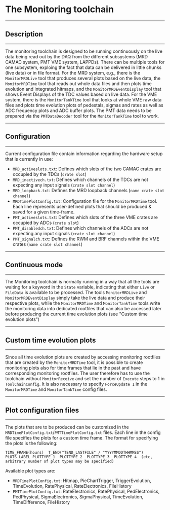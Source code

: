 # The Monitoring toolchain

***********************
## Description
***********************

The monitoring toolchain is designed to be running continuously on the live data being read out by the DAQ from the different subsystems (MRD CAMAC system, PMT VME system, LAPPDs). There can be multiple tools for one subsystem, exploing the fact that data can be delivered in little chunks (live data) or in file format. For the MRD system, e.g., there is the `MonitorMRDLive` tool that produces several plots based on the live data, the `MonitorMRDTime` tool that reads out whole data files and then plots time evolution and integrated hitmaps, and the `MonitorMRDEventDisplay` tool that shows Event Displays of the TDC values based on live data. For the VME system, there is the `MonitorTankTime` tool that looks at whole VME raw data files and plots time evolution plots of pedestals, sigmas and rates as well as ADC frequency plots and ADC buffer plots. The PMT data needs to be prepared via the `PMTDataDecoder` tool for the `MonitorTankTime` tool to work.

***********************
## Configuration
***********************

Current configuration file contain information regarding the hardware setup that is currently in use:

* `MRD_activeslots.txt`: Defines which slots of the two CAMAC crates are occupied by the TDCs (`crate slot`)
* `MRD_inactivech.txt`: Defines which channels of the TDCs are not expecting any input signals (`crate slot channel`)
* `MRD_loopback.txt`: Defines the MRD loopback channels (`name crate slot channel`)
* `MRDTimePlotConfig.txt`: Configuration file for the `MonitorMRDTime` tool. Each line represents user-defined plots that should be produced & saved for a given time-frame. 
* `PMT_activeslots.txt`: Defines which slots of the three VME crates are occupied by ADCs (`crate slot`)
* `PMT_disabledch.txt`: Defines which channels of the ADCs are not expecting any input signals (`crate slot channel`)
* `PMT_signalch.txt`: Defines the RWM and BRF channels within the VME crates (`name crate slot channel`)

************************
## Continuous mode 
************************

The Monitoring toolchain is normally running in a way that all the tools are waiting for a keyword in the `State` variable, indicating that either `Live` or `FileData` is available to be processed. The tools `MonitorMRDLive` and `MonitorMRDEventDisplay` simply take the live data and produce their respective plots, while the `MonitorMRDTime` and `MonitorTankTime` tools write the monitoring data into dedicated rootfiles that can also be accessed later before producing the current time evolution plots (see "Custom time evolution plots")

************************
## Custom time evolution plots 
************************

Since all time evolution plots are created by accessing monitoring rootfiles that are created by the `MonitorMRDTime` tool, it is possible to create monitoring plots also for time frames that lie in the past and have corresponding monitoring rootfiles. The user therefore has to use the toolchain without `MonitorReceive` and set the number of `Execute` steps to 1 in `ToolChainConfig`. It is also necessary to specify `ForceUpdate 1` in the `MonitorMRDTime` and `MonitorTankTime` config files. 

************************
## Plot configuration files
************************

The plots that are to be produced can be customized in the `MRDTimePlotConfig.txt`/`PMTTimePlotConfig.txt` files. Each line in the config file specifies the plots for a custom time frame. The format for specifying the plots is the following:

`TIME_FRAME(hours)	T_END("TEND_LASTFILE" / "YYYYMMDDTHHMMSS")	PLOTS_LABEL	PLOTTYPE_1	PLOTTYPE_2	PLOTTYPE_3	PLOTTYPE_4 	(etc, arbitrary number of plot types may be specified)`

Available plot types are:
* `MRDTimePlotConfig.txt`: Hitmap, PieChartTrigger, TriggerEvolution, TimeEvolution, RatePhysical, RateElectronics, FileHistory
* `PMTTimePlotConfig.txt`: RateElectronics, RatePhysical, PedElectronics, PedPhysical, SigmaElectronics, SigmaPhysical, TimeEvolution, TimeDifference, FileHistory
